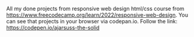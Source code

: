 All my done projects from responsive web design html/css course from https://www.freecodecamp.org/learn/2022/responsive-web-design. 
You can see that projects in your browser via codepan.io. Follow the link: https://codepen.io/ajarsuss-the-solid
